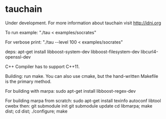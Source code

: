 # tauchain

Under development. For more information about tauchain visit http://idni.org

To run example: "./tau < examples/socrates"

For verbose print: "./tau --level 100 < examples/socrates"

deps:
apt-get install libboost-system-dev libboost-filesystem-dev libcurl4-openssl-dev

C++ Compiler has to support C++11.

Building: run make. You can also use cmake, but the hand-written Makefile is the primary method.

For building with marpa:
sudo apt-get install libboost-regex-dev

For building marpa from scratch:
sudo apt-get install texinfo autoconf libtool cwebx 
then:
	git submodule init
	git submodule update
	cd libmarpa;	make dist;	cd dist;	./configure;	make
